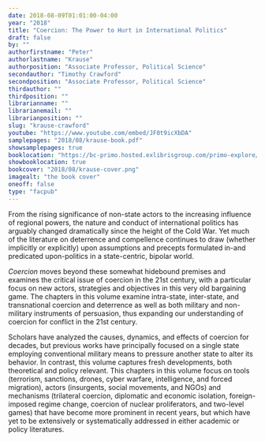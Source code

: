 ```yaml
---
date: 2018-08-09T01:01:00-04:00
year: "2018"
title: "Coercion: The Power to Hurt in International Politics"
draft: false
by: ""
authorfirstname: "Peter"
authorlastname: "Krause"
authorposition: "Associate Professor, Political Science"
secondauthor: "Timothy Crawford"
secondposition: "Associate Professor, Political Science"
thirdauthor: ""
thirdposition: ""
librarianname: ""
librarianemail: ""
librarianposition: ""
slug: "krause-crawford"
youtube: "https://www.youtube.com/embed/JF0t9icXbDA"
samplepages: "2018/08/krause-book.pdf"
showsamplepages: true
booklocation: "https://bc-primo.hosted.exlibrisgroup.com/primo-explore/fulldisplay?docid=ALMA-BC21480771130001021&context=L&vid=bclib_new&search_scope=bcl&tab=bcl_only&lang=en_US"
showbooklocation: true
bookcover: "2018/08/krause-cover.png"
imagealt: "the book cover"
oneoff: false
type: "facpub"
---
```


From the rising significance of non-state actors to the increasing influence of regional powers, the nature and conduct of international politics has arguably changed dramatically since the height of the Cold War. Yet much of the literature on deterrence and compellence continues to draw (whether implicitly or explicitly) upon assumptions and precepts formulated in-and predicated upon-politics in a state-centric, bipolar world.

<em>Coercion</em> moves beyond these somewhat hidebound premises and examines the critical issue of coercion in the 21st century, with a particular focus on new actors, strategies and objectives in this very old bargaining game. The chapters in this volume examine intra-state, inter-state, and transnational coercion and deterrence as well as both military and non-military instruments of persuasion, thus expanding our understanding of coercion for conflict in the 21st century.

Scholars have analyzed the causes, dynamics, and effects of coercion for decades, but previous works have principally focused on a single state employing conventional military means to pressure another state to alter its behavior. In contrast, this volume captures fresh developments, both theoretical and policy relevant. This chapters in this volume focus on tools (terrorism, sanctions, drones, cyber warfare, intelligence, and forced migration), actors (insurgents, social movements, and NGOs) and mechanisms (trilateral coercion, diplomatic and economic isolation, foreign-imposed regime change, coercion of nuclear proliferators, and two-level games) that have become more prominent in recent years, but which have yet to be extensively or systematically addressed in either academic or policy literatures.
